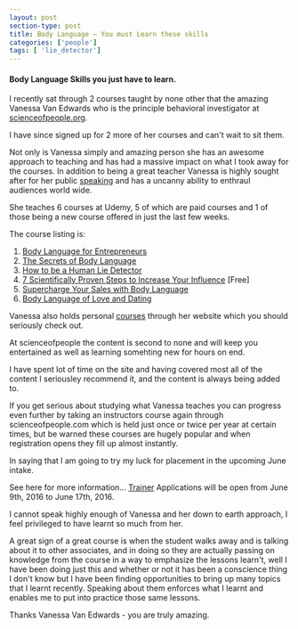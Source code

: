 ```yaml
---
layout: post
section-type: post
title: Body Language – You must Learn these skills
categories: ['people']
tags: [ 'lie_detector']
---
```



#### Body Language Skills you just have to learn.  

I recently sat through 2 courses taught by none other that the amazing Vanessa Van Edwards who is the principle behavioral investigator at [scienceofpeople.org](scienceofpeople.org). 

I have since signed up for 2 more of her courses and can't wait to sit them.   

Not only is Vanessa simply and amazing person she has an awesome approach to teaching and has had a massive impact on what I took away for the courses. 
In addition to being a great teacher Vanessa is highly sought after for her public [speaking](http://www.scienceofpeople.com/speaking/) and has a uncanny ability to enthraul audiences world wide.   

She teaches 6 courses at Udemy, 5 of which are paid courses and 1 of those being a new course offered in just the last few weeks.  

The course listing is:

1. [Body Language for Entrepreneurs](https://www.udemy.com/body-language-for-entrepreneurs/)  
2. [The Secrets of Body Language](https://www.udemy.com/the-secrets-of-body-language-webinar/)  
3. [How to be a Human Lie Detector](https://www.udemy.com/how-to-be-a-human-lie-detector/)  
4. [7 Scientifically Proven Steps to Increase Your Influence](https://www.udemy.com/7-scientifically-proven-steps-to-increase-your-influence/)  [Free]  
5. [Supercharge Your Sales with Body Language](https://www.udemy.com/supercharge-your-sales-with-body-language/)  
6. [Body Language of Love and Dating](https://www.udemy.com/body-language-of-love-and-dating/)  

Vanessa also holds personal [courses](http://www.scienceofpeople.com/work-with-me/) through her website which you should seriously check out.

At scienceofpeople the content is second to none and will keep you entertained as well as learning somehting new for hours on end.  

I have spent lot of time on the site and having covered most all of the content I seriousley recommend it, and the content is always being added to.  

If you get serious about studying what Vanessa teaches you can progress even further by taking an instructors course again through scienceofpeople.com which is held just once or twice per year at certain times, but be warned these courses are hugely popular and when registration opens they fill up almost instantly.  

In saying that I am going to try my luck for placement in the upcoming June intake.  

See here for more information... [Trainer](http://www.scienceofpeople.com/trainer/)
Applications will be open from June 9th, 2016 to June 17th, 2016. 

I cannot speak highly enough of Vanessa and her down to earth approach, I feel privileged to have learnt so much from her.

A great sign of  a great course is when the student walks away and is talking about it to other associates, and in doing so they are actually passing on knowledge from the course in a way to emphasize the lessons learn't, well I have been doing just this and whether or not it has been a conscience thing I don't know but I have been finding opportunities to bring up many topics that I learnt recently. Speaking about them enforces what I learnt and enables me to put into practice those same lessons.  

Thanks Vanessa Van Edwards - you are truly amazing.  

